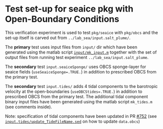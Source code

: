 Test set-up for seaice pkg with Open-Boundary Conditions
========================================================

This verification experiment is used to test `pkg/seaice` with `pkg/obcs`
and the set-up itself is carved out from `../lab_sea/input.salt_plume/`.

The **primary** test uses input files from `input/` dir which have been generated using
the matlab script [`input/mk_input.m`](input/mk_input.m) together with the set of output files from running
test experiment `../lab_sea/input.salt_plume`.

The **secondary** test `input.seaiceSponge/` uses OBCS sponge-layer for seaice fields
(`useSeaiceSponge=.TRUE.`) in addition to prescribed OBCS from the primary test.

The **secondary** test `input.tides/` adds 4 tidal components to the barotropic velocity
at the open-boundaries (`useOBCStides=.TRUE.`) in addition to prescribed OBCS from the
primary test. The additional tidal component binary input files have been generated using
the matlab script `mk_tides.m` (see comments inside).

Note: specification of tidal components have been updated in PR [#752](https://github.com/MITgcm/MITgcm/pull/752)
 (see [`input.tides/update_TideFileName.sed`](input.tides/update_TideFileName.sed) on how to update `data.obcs`)
